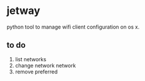 # jetway

python tool to manage wifi client configuration on os x.

## to do

1. list networks
2. change network network
3. remove preferred
